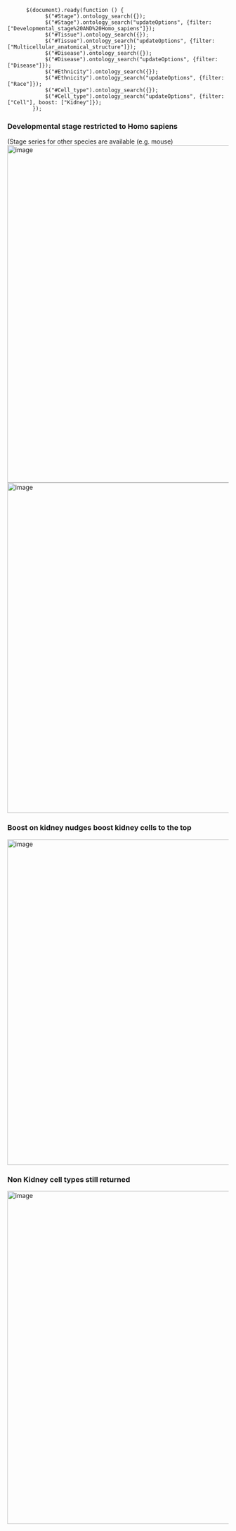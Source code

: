 ```
      $(document).ready(function () {
            $("#Stage").ontology_search({});
            $("#Stage").ontology_search("updateOptions", {filter: ["Developmental_stage%20AND%20Homo_sapiens"]});
            $("#Tissue").ontology_search({});
            $("#Tissue").ontology_search("updateOptions", {filter: ["Multicellular_anatomical_structure"]});
            $("#Disease").ontology_search({});
            $("#Disease").ontology_search("updateOptions", {filter: ["Disease"]});
            $("#Ethnicity").ontology_search({});
            $("#Ethnicity").ontology_search("updateOptions", {filter: ["Race"]});           
            $("#Cell_type").ontology_search({});
            $("#Cell_type").ontology_search("updateOptions", {filter: ["Cell"], boost: ["Kidney"]});  
        });
```

### Developmental stage restricted to Homo sapiens 
(Stage series for other species are available (e.g. mouse)
<img width="767" alt="image" src="https://github.com/user-attachments/assets/093573c5-9ec7-40e4-a729-eeb240d7f24e">
<img width="751" alt="image" src="https://github.com/user-attachments/assets/8064460c-f08b-46f5-9f1c-683f87998ee8">

### Boost on kidney nudges boost kidney cells to the top
<img width="740" alt="image" src="https://github.com/user-attachments/assets/5de109b0-d369-4d73-b56a-7398c57eb46b">

### Non Kidney cell types still returned
<img width="757" alt="image" src="https://github.com/user-attachments/assets/05cd6fd1-bca5-49db-9144-fd9905908869">


